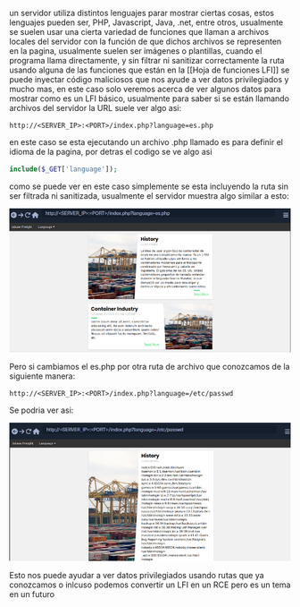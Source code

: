 un servidor utiliza distintos lenguajes parar mostrar ciertas cosas, estos lenguajes pueden ser, PHP, Javascript, Java, .net, entre otros, usualmente se suelen usar una cierta variedad de funciones que llaman a archivos locales del servidor con la función de que dichos archivos se representen en la pagina, usualmente suelen ser imágenes o plantillas, cuando el programa llama directamente, y sin filtrar ni sanitizar correctamente la ruta usando alguna de las funciones que están en la [[Hoja de funciones LFI]] se puede inyectar código maliciosos que nos ayude a ver datos privilegiados y mucho mas, en este caso solo veremos acerca de ver algunos datos para mostrar como es un LFI básico, usualmente para saber si se están llamando archivos del servidor la URL suele ver algo asi:

	http://<SERVER_IP>:<PORT>/index.php?language=es.php

en este caso se esta ejecutando un archivo .php llamado es para definir el idioma de la pagina, por detras el codigo se ve algo asi 

```php
include($_GET['language']);
```

como se puede ver en este caso simplemente se esta incluyendo la ruta sin ser filtrada ni sanitizada, usualmente el servidor muestra algo similar a esto: 

<img src="/Mi_camino/Z - Imagenes/LFI1.png" />

Pero si cambiamos el es.php por otra ruta de archivo que conozcamos de la siguiente manera:

	http://<SERVER_IP>:<PORT>/index.php?language=/etc/passwd

Se podria ver asi:

<img src="/Mi_camino/Z - Imagenes/LFI2.png" />

Esto nos puede ayudar a ver datos privilegiados usando rutas que ya conozcamos o inlcuso podemos convertir un LFI en un RCE pero es un tema en un futuro